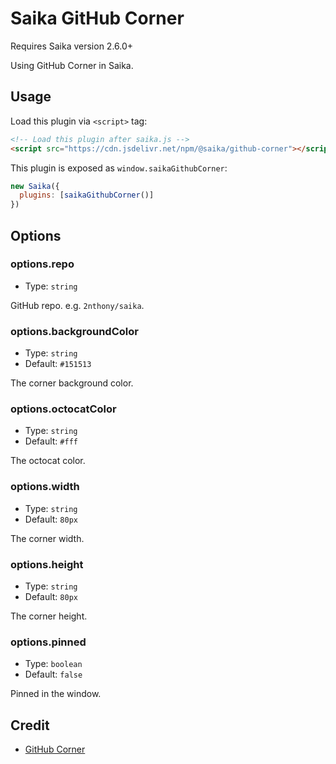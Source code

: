 # Saika GitHub Corner <PkgVersion name="@saika/github-corner" />

<Note fill>Requires Saika version 2.6.0+</Note>

Using GitHub Corner in Saika.

## Usage

Load this plugin via `<script>` tag:

```html
<!-- Load this plugin after saika.js -->
<script src="https://cdn.jsdelivr.net/npm/@saika/github-corner"></script>
```

This plugin is exposed as `window.saikaGithubCorner`:

```js
new Saika({
  plugins: [saikaGithubCorner()]
})
```

## Options

### options.repo

- Type: `string`

GitHub repo. e.g. `2nthony/saika`.

### options.backgroundColor

- Type: `string`
- Default: `#151513`

The corner background color.

### options.octocatColor

- Type: `string`
- Default: `#fff`

The octocat color.

### options.width

- Type: `string`
- Default: `80px`

The corner width.

### options.height

- Type: `string`
- Default: `80px`

The corner height.

### options.pinned

- Type: `boolean`
- Default: `false`

Pinned in the window.

## Credit

- [GitHub Corner](https://github.com/tholman/github-corners/)
